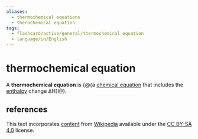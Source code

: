 ```yaml
---
aliases:
  - thermochemical equations
  - therochemical equation
tags:
  - flashcard/active/general/thermochemical_equation
  - language/in/English
---
```


# thermochemical equation

A __thermochemical equation__ is {@{a [chemical equation](chemical%20equation.md) that includes the [enthalpy](enthalpy.md) change ΔH}@}.

## references

This text incorporates [content](https://en.wikipedia.org/wiki/thermochemical_equation) from [Wikipedia](Wikipedia.md) available under the [CC BY-SA 4.0](https://creativecommons.org/licenses/by-sa/4.0/) license.
